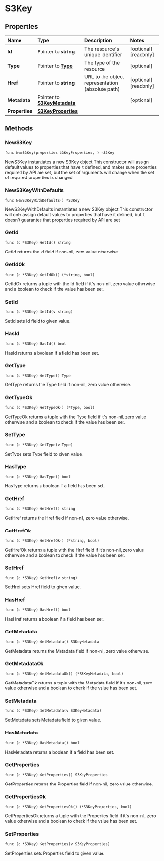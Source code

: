 # S3Key

## Properties

| Name | Type | Description | Notes |
| :--- | :--- | :--- | :--- |
| **Id** | Pointer to **string** | The resource's unique identifier | \[optional\] \[readonly\] |
| **Type** | Pointer to [**Type**](type.md) | The type of the resource | \[optional\] |
| **Href** | Pointer to **string** | URL to the object representation \(absolute path\) | \[optional\] \[readonly\] |
| **Metadata** | Pointer to [**S3KeyMetadata**](s3keymetadata.md) |  | \[optional\] |
| **Properties** | [**S3KeyProperties**](s3keyproperties.md) |  |  |

## Methods

### NewS3Key

`func NewS3Key(properties S3KeyProperties, ) *S3Key`

NewS3Key instantiates a new S3Key object This constructor will assign default values to properties that have it defined, and makes sure properties required by API are set, but the set of arguments will change when the set of required properties is changed

### NewS3KeyWithDefaults

`func NewS3KeyWithDefaults() *S3Key`

NewS3KeyWithDefaults instantiates a new S3Key object This constructor will only assign default values to properties that have it defined, but it doesn't guarantee that properties required by API are set

### GetId

`func (o *S3Key) GetId() string`

GetId returns the Id field if non-nil, zero value otherwise.

### GetIdOk

`func (o *S3Key) GetIdOk() (*string, bool)`

GetIdOk returns a tuple with the Id field if it's non-nil, zero value otherwise and a boolean to check if the value has been set.

### SetId

`func (o *S3Key) SetId(v string)`

SetId sets Id field to given value.

### HasId

`func (o *S3Key) HasId() bool`

HasId returns a boolean if a field has been set.

### GetType

`func (o *S3Key) GetType() Type`

GetType returns the Type field if non-nil, zero value otherwise.

### GetTypeOk

`func (o *S3Key) GetTypeOk() (*Type, bool)`

GetTypeOk returns a tuple with the Type field if it's non-nil, zero value otherwise and a boolean to check if the value has been set.

### SetType

`func (o *S3Key) SetType(v Type)`

SetType sets Type field to given value.

### HasType

`func (o *S3Key) HasType() bool`

HasType returns a boolean if a field has been set.

### GetHref

`func (o *S3Key) GetHref() string`

GetHref returns the Href field if non-nil, zero value otherwise.

### GetHrefOk

`func (o *S3Key) GetHrefOk() (*string, bool)`

GetHrefOk returns a tuple with the Href field if it's non-nil, zero value otherwise and a boolean to check if the value has been set.

### SetHref

`func (o *S3Key) SetHref(v string)`

SetHref sets Href field to given value.

### HasHref

`func (o *S3Key) HasHref() bool`

HasHref returns a boolean if a field has been set.

### GetMetadata

`func (o *S3Key) GetMetadata() S3KeyMetadata`

GetMetadata returns the Metadata field if non-nil, zero value otherwise.

### GetMetadataOk

`func (o *S3Key) GetMetadataOk() (*S3KeyMetadata, bool)`

GetMetadataOk returns a tuple with the Metadata field if it's non-nil, zero value otherwise and a boolean to check if the value has been set.

### SetMetadata

`func (o *S3Key) SetMetadata(v S3KeyMetadata)`

SetMetadata sets Metadata field to given value.

### HasMetadata

`func (o *S3Key) HasMetadata() bool`

HasMetadata returns a boolean if a field has been set.

### GetProperties

`func (o *S3Key) GetProperties() S3KeyProperties`

GetProperties returns the Properties field if non-nil, zero value otherwise.

### GetPropertiesOk

`func (o *S3Key) GetPropertiesOk() (*S3KeyProperties, bool)`

GetPropertiesOk returns a tuple with the Properties field if it's non-nil, zero value otherwise and a boolean to check if the value has been set.

### SetProperties

`func (o *S3Key) SetProperties(v S3KeyProperties)`

SetProperties sets Properties field to given value.

